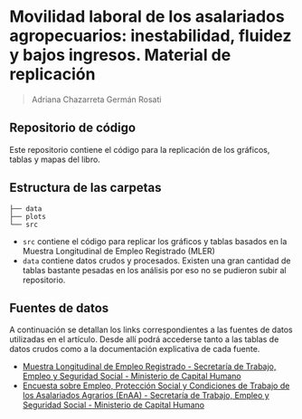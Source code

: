 # Movilidad laboral de los asalariados agropecuarios: inestabilidad, fluidez y bajos ingresos. Material de replicación

> Adriana Chazarreta
> Germán Rosati

## Repositorio de código
Este repositorio contiene el código para la replicación de los gráficos, tablas
y mapas del libro.

## Estructura de las carpetas
```
├── data
├── plots
└── src
```

- `src` contiene el código para replicar los gráficos y tablas basados en la Muestra Longitudinal de Empleo Registrado (MLER)
- `data` contiene datos crudos y procesados. Existen una gran cantidad de tablas bastante  pesadas en los análisis por eso no se pudieron subir al repositorio. 

## Fuentes de datos
A continuación se detallan los links correspondientes a las fuentes de datos utilizadas en el artículo. Desde allí podrá accederse tanto a las tablas de datos crudos como a la documentación explicativa de cada fuente.

- [Muestra Longitudinal de Empleo Registrado - Secretaría de Trabajo, Empleo y Seguridad Social - Ministerio de Capital Humano](https://www.argentina.gob.ar/trabajo/estadisticas/bases-mler)
- [Encuesta sobre Empleo, Protección Social y Condiciones de Trabajo de los Asalariados Agrarios (EnAA) - Secretaría de Trabajo, Empleo y Seguridad Social - Ministerio de Capital Humano](https://www.argentina.gob.ar/trabajo/estadisticas/encuesta-sobre-empleo-proteccion-social-y-condiciones-de-trabajo-de-los)

